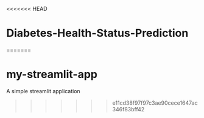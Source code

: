 <<<<<<< HEAD
# Diabetes-Health-Status-Prediction
=======
# my-streamlit-app
A simple streamlit application
>>>>>>> e11cd38f97f97c3ae90cece1647ac346f83bff42
